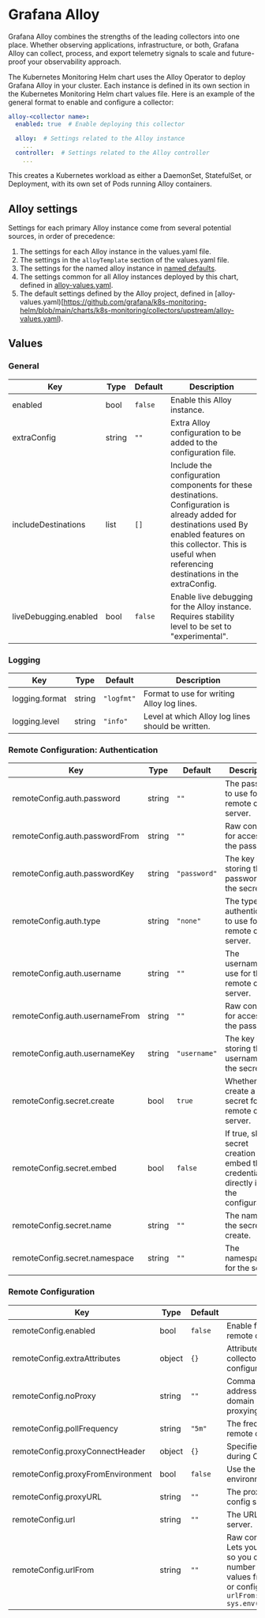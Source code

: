 # Grafana Alloy

Grafana Alloy combines the strengths of the leading collectors into one place. Whether observing applications,
infrastructure, or both, Grafana Alloy can collect, process, and export telemetry signals to scale and future-proof your
observability approach.

The Kubernetes Monitoring Helm chart uses the Alloy Operator to deploy Grafana Alloy in your cluster. Each instance is
defined in its own section in the Kubernetes Monitoring Helm chart values file. Here is an example of the general format
to enable and configure a collector:

```yaml
alloy-<collector name>:
  enabled: true  # Enable deploying this collector

  alloy:  # Settings related to the Alloy instance
    ...
  controller:  # Settings related to the Alloy controller
    ...
```

This creates a Kubernetes workload as either a DaemonSet, StatefulSet, or Deployment, with its own set of Pods running
Alloy containers.

## Alloy settings

Settings for each primary Alloy instance come from several potential sources, in order of precedence:

1.  The settings for each Alloy instance in the values.yaml file.
2.  The settings in the `alloyTemplate` section of the values.yaml file.
3.  The settings for the named alloy instance in [named defaults](https://github.com/grafana/k8s-monitoring-helm/tree/main/charts/k8s-monitoring/collectors/named-defaults).
4.  The settings common for all Alloy instances deployed by this chart, defined in [alloy-values.yaml](https://github.com/grafana/k8s-monitoring-helm/blob/main/charts/k8s-monitoring/collectors/alloy-values.yaml).
5.  The default settings defined by the Alloy project, defined in [alloy-values.yaml)[https://github.com/grafana/k8s-monitoring-helm/blob/main/charts/k8s-monitoring/collectors/upstream/alloy-values.yaml).

<!-- textlint-disable terminology -->
## Values

### General

| Key | Type | Default | Description |
|-----|------|---------|-------------|
| enabled | bool | `false` | Enable this Alloy instance. |
| extraConfig | string | `""` | Extra Alloy configuration to be added to the configuration file. |
| includeDestinations | list | `[]` | Include the configuration components for these destinations. Configuration is already added for destinations used By enabled features on this collector. This is useful when referencing destinations in the extraConfig. |
| liveDebugging.enabled | bool | `false` | Enable live debugging for the Alloy instance. Requires stability level to be set to "experimental". |

### Logging

| Key | Type | Default | Description |
|-----|------|---------|-------------|
| logging.format | string | `"logfmt"` | Format to use for writing Alloy log lines. |
| logging.level | string | `"info"` | Level at which Alloy log lines should be written. |

### Remote Configuration: Authentication

| Key | Type | Default | Description |
|-----|------|---------|-------------|
| remoteConfig.auth.password | string | `""` | The password to use for the remote config server. |
| remoteConfig.auth.passwordFrom | string | `""` | Raw config for accessing the password. |
| remoteConfig.auth.passwordKey | string | `"password"` | The key for storing the password in the secret. |
| remoteConfig.auth.type | string | `"none"` | The type of authentication to use for the remote config server. |
| remoteConfig.auth.username | string | `""` | The username to use for the remote config server. |
| remoteConfig.auth.usernameFrom | string | `""` | Raw config for accessing the password. |
| remoteConfig.auth.usernameKey | string | `"username"` | The key for storing the username in the secret. |
| remoteConfig.secret.create | bool | `true` | Whether to create a secret for the remote config server. |
| remoteConfig.secret.embed | bool | `false` | If true, skip secret creation and embed the credentials directly into the configuration. |
| remoteConfig.secret.name | string | `""` | The name of the secret to create. |
| remoteConfig.secret.namespace | string | `""` | The namespace for the secret. |

### Remote Configuration

| Key | Type | Default | Description |
|-----|------|---------|-------------|
| remoteConfig.enabled | bool | `false` | Enable fetching configuration from a remote config server. |
| remoteConfig.extraAttributes | object | `{}` | Attributes to be added to this collector when requesting configuration. |
| remoteConfig.noProxy | string | `""` | Comma-separated list of IP addresses, CIDR notations, and domain names to exclude from proxying. |
| remoteConfig.pollFrequency | string | `"5m"` | The frequency at which to poll the remote config server for updates. |
| remoteConfig.proxyConnectHeader | object | `{}` | Specifies headers to send to proxies during CONNECT requests. |
| remoteConfig.proxyFromEnvironment | bool | `false` | Use the proxy URL indicated by environment variables. |
| remoteConfig.proxyURL | string | `""` | The proxy URL to use of the remote config server. |
| remoteConfig.url | string | `""` | The URL of the remote config server. |
| remoteConfig.urlFrom | string | `""` | Raw config for accessing the URL. Lets you insert raw Alloy references so you can load the URL from any number of places, such as loading values from environment variables or config maps. For example: `urlFrom: sys.env("ALLOY_REMOTE_CONFIG_URL")` |
<!-- textlint-enable terminology -->
